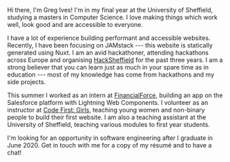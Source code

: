 Hi there, I'm Greg Ives! I'm in my final year at the University of Sheffield, studying a masters in Computer Science. I love making things which work well, look good and are accessible to everyone.

I have a lot of experience building performant and accessible websites. Recently, I have been focusing on JAMstack --- this website is statically generated using Nuxt. I am an avid hackathoner, attending hackathons across Europe and organising [HackSheffield](https://HackSheffield.co) for the past three years. I am a strong believer that you can learn just as much in your spare time as in education --- most of my knowledge has come from hackathons and my side projects.

This summer I worked as an intern at [FinancialForce](https://financialforce.com), building an app on the Salesforce platform with Lightning Web Components. I volunteer as an instructor at [Code First: Girls](https://codefirstgirls.org.uk), teaching young women and non-binary people to build their first website. I am also a teaching assistant at the University of Sheffield, teaching various modules to first year students.

I'm looking for an opportunity in software engineering after I graduate in June 2020. <nuxt-link to="/contact">Get in touch with me</nuxt-link> for a copy of my résumé and to have a chat!
